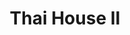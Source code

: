 ---
layout: place
title: "Thai House II"
permalink: /florida/north-miami-beach/thai-house-ii.html
stateAbbr: FL
stateName: Florida
cityName: North Miami Beach
seo:
  name: "Thai House II"
  type: Restaurant
  links: https://www.thaihouse2.com/
description: "Enduring option for Thai cuisine & sushi served in a dining room filled with curios from Asia. Looking for sushi in North Miami Beach, Florida? Check out Tha..."
place_id: ChIJf9xDR7ut2YgRPI88Qt35yXU
photos:
  - name: >-
      places/ChIJf9xDR7ut2YgRPI88Qt35yXU/photos/AeeoHcLoyNQmJkpQ5dR7FdW9v2xUiea8iyVYa4eSMZZlFVmhy4dpHvMgkzTn1it7832w9znL0cEYe8J8hI7NoNjCc1jtaltOF_N6AO3B0ZJTslA48CR0iyl-YKaeK0LxP0URANpl7aRmh9C5HvtDMcD6tKXOR7saCOrjFwnljoRUFAd_k4Kduw8RRCrfhvdjdb3fxkcuaXbNeJHRJuZc8iZnhNtPBxx6lrkC1gnHzUtncr9KY6pkF9h-lsVtqzt7Uh-tT8M6NsyDhxVy2P7q2msOQwXjGlYNdXzalhHD5HGQxH7gB58R-JpXPdeOYTYcyAnd-Nm-6L-JVYWx9dI47HBGab_MHB5cMmjMLoj7X8VT08Vz7u2vWHE6U62p9bdMQ8VNPhFvQzqYnSCUM4ngZ4OLzMsaUaQyWCj2XYV6A7Q871TUI4G3
    widthPx: 4032
    heightPx: 3024
    authorAttributions:
      - displayName: i& That Of The Turtle
        uri: https://maps.google.com/maps/contrib/114582640148375391840
        photoUri: >-
          https://lh3.googleusercontent.com/a-/ALV-UjWUpAxENxHiC9qmBc9p4bB_oDrZDydARsS-JhOWp2UBMwRcYJm8=s100-p-k-no-mo
    flagContentUri: >-
      https://www.google.com/local/imagery/report/?cb_client=maps_api_places.places_api&image_key=!1e10!2sCIHM0ogKEICAgMCA7KSAhgE&hl=en-US
    googleMapsUri: >-
      https://www.google.com/maps/place//data=!3m4!1e2!3m2!1sCIHM0ogKEICAgMCA7KSAhgE!2e10!4m2!3m1!1s0x88d9adbb4743dc7f:0x75c9f9dd423c8f3c
  - name: >-
      places/ChIJf9xDR7ut2YgRPI88Qt35yXU/photos/AeeoHcLWFcwJVAramnCbLXNs5fNrrVysfQV2aKVLK0SiJ5ose5cTQt1vMd93bproTtprjt442Ay40uFoDR2CiHUh9Bjf5rlMNAi0hiUHnvB6poS8QFyiSdopPK6lhZFR8qGB45SvONEiljqXMICjoZPBM76_oHzbxa_P4_yIuTm-3oQubNz_1VLCH1eInNvL6zXvUiwRVK08NKmIIYZaZjI43bX7rNwl-BzkmNEpvckfraImd15QnGrui_4B2WdxhPveKaAv3YdfCHOeTr5DGVo6XLDj2VWNovz8uAcqVYj5VVUe1Q
    widthPx: 1616
    heightPx: 1080
    authorAttributions:
      - displayName: Thai House II
        uri: https://maps.google.com/maps/contrib/108544050641193783569
        photoUri: >-
          https://lh3.googleusercontent.com/a-/ALV-UjVJSlhgFWUwfCeDYc-hK0gVq9naqKFxSNBllgCkGEgEX79iXfY=s100-p-k-no-mo
    flagContentUri: >-
      https://www.google.com/local/imagery/report/?cb_client=maps_api_places.places_api&image_key=!1e10!2sAF1QipMLRjdCoam9sIxiXz_8hurc5MyNwU8xcJlZD7s2&hl=en-US
    googleMapsUri: >-
      https://www.google.com/maps/place//data=!3m4!1e2!3m2!1sAF1QipMLRjdCoam9sIxiXz_8hurc5MyNwU8xcJlZD7s2!2e10!4m2!3m1!1s0x88d9adbb4743dc7f:0x75c9f9dd423c8f3c
  - name: >-
      places/ChIJf9xDR7ut2YgRPI88Qt35yXU/photos/AeeoHcI7RrgmPCTToRY_idoTTHnD5TEASyo6NTUKL9yCDhApMHZV1DnuaiFuudTpQhwiQsLB3vHvZwc-YMb-s1sZ48V3F8TRaElcly51m-CVh0Rl4PDRpcC3Td6o-82jgmEU-LYiTzSo1E5dSz6zzD_jilbq72XtOb9zk1189CXstOq2vm-sX5caoyLx0GC8U_CTE28FcPLk28_EQKMzJpTaiSW9lrI3WI10PEBcVTmXGLUzv750MF6L_SyK3FVRVrMzJhaN-WWFjNqfxZaf3kKpVrr7lGYiDkF2uKYm-WYotK1ITIrnuZaVJtJYoR9vvxJiVRJ1WrksHaY8Z36LWSjiRl_z6WbHz_-IZjxR1CtSrwMctADm-Unlklz7zZo1vEoD5fvvRdvulCRJDSWSSdoEUEP_6cHfC7VU8XApP0_clzrIhe0
    widthPx: 3000
    heightPx: 4000
    authorAttributions:
      - displayName: Kat V
        uri: https://maps.google.com/maps/contrib/113165466692846708375
        photoUri: >-
          https://lh3.googleusercontent.com/a/ACg8ocIUCFgoKDL_jT0q7nAVXMkSFAn3pZR_0zQ5EzKJJpJo5Q3AFA=s100-p-k-no-mo
    flagContentUri: >-
      https://www.google.com/local/imagery/report/?cb_client=maps_api_places.places_api&image_key=!1e10!2sCIHM0ogKEICAgIDnsaSEgAE&hl=en-US
    googleMapsUri: >-
      https://www.google.com/maps/place//data=!3m4!1e2!3m2!1sCIHM0ogKEICAgIDnsaSEgAE!2e10!4m2!3m1!1s0x88d9adbb4743dc7f:0x75c9f9dd423c8f3c
  - name: >-
      places/ChIJf9xDR7ut2YgRPI88Qt35yXU/photos/AeeoHcI5ooK3J7lCrTjiJKvV8BnZsTd02HPA633pMsa61Am9J9EeOhfdsIsQX7Dw96Ad10_hgoS7QxapYDBC3LcXx3uS9HVtTwBLX5D60OBPf_9JJEhxAcBZ27eSUmay0PVBVeo7JM4Cclb50vBX0rCkm1_lrXkjIvVrKimz9SFxGFra0bIl4wAuWQ7cajN-e_19ZVa6iEbPEnCc_n0ymfMcczFH6f6EpK-pNS-uEw4CrICWikzV6_9OyjAp6BEMjK20pd6zTyMXkk6ZTATWAGEIlO1sNHwqwwPx_23nxr1L23tFkeWXBni5WBa4np9DQomH_rt_1V-YGaNn5KGQGD43qScKLeTcf5aVohyk08Z5ipUiRhcqwf4clbY3igtNIoQDWwwWI4vGPuKiWL8JmAPjMOtWQ8flXOUZYAT1Qc5taeii1g
    widthPx: 3072
    heightPx: 4080
    authorAttributions:
      - displayName: Maria Guillermina Mercau
        uri: https://maps.google.com/maps/contrib/109079092511084496972
        photoUri: >-
          https://lh3.googleusercontent.com/a-/ALV-UjUvzYiYi-AmCxZyyvXaLUdZg9R_jHkQ5I1xlcmpAlU7M8PA7cR9og=s100-p-k-no-mo
    flagContentUri: >-
      https://www.google.com/local/imagery/report/?cb_client=maps_api_places.places_api&image_key=!1e10!2sCIHM0ogKEICAgIDzh4SoOA&hl=en-US
    googleMapsUri: >-
      https://www.google.com/maps/place//data=!3m4!1e2!3m2!1sCIHM0ogKEICAgIDzh4SoOA!2e10!4m2!3m1!1s0x88d9adbb4743dc7f:0x75c9f9dd423c8f3c
  - name: >-
      places/ChIJf9xDR7ut2YgRPI88Qt35yXU/photos/AeeoHcJG6RJ0aAF3E2eyPfW1n3FG0_L95Q2yUIYuCPvkkTkaaNgTAjdo5rEQTfUQYmj6Lr-IFBP0uirqrHEl9cR4k9-h-8vTBXDehvPlZm1D8Bw-IUye_ik1LIeWl6lNNWkrujru5G_F2k62uPqeMbdO3QFFbOREx8nuls3jQhtgG-NZSHg4mLOUzuB_WNXkccxPLtU2KN288OGZ3lxpSu2FXKGh9eG5g5PbOCKK0uPveNEvxG9TBxu8uZyC0Hf177XWHfpwzSTcSzn9oK-Dk2lWSc-wLH07OYpXQ-t53qG25uGLCHAV2XBvH7VM711--11gZteBLrArtlMaLfFd5_p42m6Q9Me5n2R0WFBlw7hELVEUOqNA2NXbi0ouGeIVIa0Ln7z-dfxelveLvHJqcHoXWgCIcv-yj9ZLK5neTTMjOwgNJ0A
    widthPx: 4032
    heightPx: 2268
    authorAttributions:
      - displayName: Natalia
        uri: https://maps.google.com/maps/contrib/115190783783817130240
        photoUri: >-
          https://lh3.googleusercontent.com/a-/ALV-UjXcUubrOYmep7C49oNkA2FqLR1-Ybffa63WGE0a7avM7hHe0fg8=s100-p-k-no-mo
    flagContentUri: >-
      https://www.google.com/local/imagery/report/?cb_client=maps_api_places.places_api&image_key=!1e10!2sCIHM0ogKEICAgICfjoDolgE&hl=en-US
    googleMapsUri: >-
      https://www.google.com/maps/place//data=!3m4!1e2!3m2!1sCIHM0ogKEICAgICfjoDolgE!2e10!4m2!3m1!1s0x88d9adbb4743dc7f:0x75c9f9dd423c8f3c
  - name: >-
      places/ChIJf9xDR7ut2YgRPI88Qt35yXU/photos/AeeoHcI5rqu2zLkvEYpqH_bp0pThwpk4Ydx-6sZv4figYwNjAFxdDZfmRvxpkC3MyzFFs27nuTZHDpLAF-eXi4hbkRKt2SxbIybxezpjWEr0bJXbspjYndwGbE6dz7-pOsxjAV62QbjRNlnEZUUraFzY51-Z6ePbLu_-XLCB6CLx-JUrio_uNxVvDUpTeBpx9tqnYqaxKsLTZ5wXCt36JoqfMj9VjuSPnAMWLUA2UrtoEESYHgLLmfdu1ya_VD2eR5ryMQaggj-mjub_fPkzehAmoD6XUUckhy8HvbloRBcWLPd1d5PZiSzw4mykJW6hTjyg7Mh_Ehv1QckYt65oN9Gxq3e1fILYPi6eM4IYQtr4VIeBvSa8bTfIu_bS5LJTWu3KmUxr5rOlFONt0CjvR-RdUlKQlUs--_E-Ac3oPbN4Rog
    widthPx: 2898
    heightPx: 2179
    authorAttributions:
      - displayName: Natalia
        uri: https://maps.google.com/maps/contrib/115190783783817130240
        photoUri: >-
          https://lh3.googleusercontent.com/a-/ALV-UjXcUubrOYmep7C49oNkA2FqLR1-Ybffa63WGE0a7avM7hHe0fg8=s100-p-k-no-mo
    flagContentUri: >-
      https://www.google.com/local/imagery/report/?cb_client=maps_api_places.places_api&image_key=!1e10!2sCIHM0ogKEICAgICfjoDoFg&hl=en-US
    googleMapsUri: >-
      https://www.google.com/maps/place//data=!3m4!1e2!3m2!1sCIHM0ogKEICAgICfjoDoFg!2e10!4m2!3m1!1s0x88d9adbb4743dc7f:0x75c9f9dd423c8f3c
  - name: >-
      places/ChIJf9xDR7ut2YgRPI88Qt35yXU/photos/AeeoHcLmN89KAdJGbIpAlcQaE5J-FrVR8JcDfG5KSyZGRmcyh0xuXbfUygbtYDvlhaD1-LIs6Sw2a5BFg202rDRyzI1sRz-WQbGFBEtz0x1bOw88AcQil4CLnid-zzj99JbAgC6hz8i5kvATugW-G8ndS6Uf_y4sJNhqLaFUvSTGCXbn0mXfsFikpNlFOyVLunMRkSxgWKDEWWg8xYM9DZzr_XjwMne29z13dEPB5PQI2SzvOnHMoo4fyAccS2n89pwATALEGDFPOf7fwo2pyBR8cZAPEq9-jAbjSgMIhEbBXII0DjFBl4HJcf2UuAOp4w71qtAF0JTjAqqS_xwgI4wExPvsizQ4w3lNGD7-dcqOjx7hwoJE0-szWqrcKwMbUUnca8dezBWokFO0yAozTKEf3TQFpE_enrijJQKfhlM7RvQ
    widthPx: 3000
    heightPx: 4000
    authorAttributions:
      - displayName: Kat V
        uri: https://maps.google.com/maps/contrib/113165466692846708375
        photoUri: >-
          https://lh3.googleusercontent.com/a/ACg8ocIUCFgoKDL_jT0q7nAVXMkSFAn3pZR_0zQ5EzKJJpJo5Q3AFA=s100-p-k-no-mo
    flagContentUri: >-
      https://www.google.com/local/imagery/report/?cb_client=maps_api_places.places_api&image_key=!1e10!2sCIHM0ogKEICAgIDnp43ICw&hl=en-US
    googleMapsUri: >-
      https://www.google.com/maps/place//data=!3m4!1e2!3m2!1sCIHM0ogKEICAgIDnp43ICw!2e10!4m2!3m1!1s0x88d9adbb4743dc7f:0x75c9f9dd423c8f3c
  - name: >-
      places/ChIJf9xDR7ut2YgRPI88Qt35yXU/photos/AeeoHcLHvfV93tuXGTDh4Bd_GJeOIA34xpq7XjZBaY6wAGqWrczFOgZhHR1oFO8zyhWUeoAiGVVYmihKho903_rWYI6oP3cOoc80GxsXWhhvu_zu1G9A1PNIwmG0lhcLYK8bm5laGrgKVi8rjQI4HxzAlq0FET2Dr1jbyWSQeeLXwgpdZ6tAb6U5W1E-qVJBQxvKPuDiSWJmcYkIA7IRqK1GmmKOthxy6tXBCLV6CaIO1jeEO1q6Hwy7PGvnPhzYhO-_qbNhoROtHwJUDPfw_aQJWD-ofLAs4s0IL82VETIyLEsrtFFsDodEblx7jSdWEdthIC3JcyshE4N5tVfl7diF6yFX2rVyHzN5fA1_xsFMUu1xRJz8YmOq3Zik5AEZip8qhTSU4k5Owd3MkYUGor47q13zUC5yDWxh7mmcVLcLMRzR9bw
    widthPx: 4032
    heightPx: 3024
    authorAttributions:
      - displayName: i& That Of The Turtle
        uri: https://maps.google.com/maps/contrib/114582640148375391840
        photoUri: >-
          https://lh3.googleusercontent.com/a-/ALV-UjWUpAxENxHiC9qmBc9p4bB_oDrZDydARsS-JhOWp2UBMwRcYJm8=s100-p-k-no-mo
    flagContentUri: >-
      https://www.google.com/local/imagery/report/?cb_client=maps_api_places.places_api&image_key=!1e10!2sCIHM0ogKEICAgMCA7MTbwwE&hl=en-US
    googleMapsUri: >-
      https://www.google.com/maps/place//data=!3m4!1e2!3m2!1sCIHM0ogKEICAgMCA7MTbwwE!2e10!4m2!3m1!1s0x88d9adbb4743dc7f:0x75c9f9dd423c8f3c
  - name: >-
      places/ChIJf9xDR7ut2YgRPI88Qt35yXU/photos/AeeoHcKmop6_rDrgLxVqfcIq9cp_WAJgyHEvNYjZKD9_y_tOP5lvxlfiYLhLJ4HkVJkiJyi3LU4JWsiN1kScoHlpInnUbL2nvysysa5LFieaH9MaiyDAv1fGmyx23XvvogYcjtHYFbqvXpkKOHK6yJHNTWRPvqchAtb-qeFGNJIh3jG9I82OIIqcH6fiZN0EjftOb7fFekFuSDT9tWaKp3cxZqS2zoZoDGirUrD2vwZC_Uk1Cn7X0Qe8wz5Ay_p0285pL5fBsuapaSQpxgzA1A5zGOhMp_0JmyUYvGlg0sRo8XHelZAQjztzvjnFNzmBU9fijB2iZzOS7_grfeCBYRb2Yn0UmusuHPfj-T28oxCByQdrgvePGSgY6zK-KkohSnish1BVQmJiGaUruCkTmt9n39YgYahKPiaebu1ZCHxuCcb8kA
    widthPx: 3024
    heightPx: 3024
    authorAttributions:
      - displayName: Fernando Mendez
        uri: https://maps.google.com/maps/contrib/107631372688893883489
        photoUri: >-
          https://lh3.googleusercontent.com/a-/ALV-UjXAAA4RvQJ58lA8-4GBPuT0TN3U39HNfHCyi6I6Zdpu09H7PI5l=s100-p-k-no-mo
    flagContentUri: >-
      https://www.google.com/local/imagery/report/?cb_client=maps_api_places.places_api&image_key=!1e10!2sCIHM0ogKEICAgICDm5frCg&hl=en-US
    googleMapsUri: >-
      https://www.google.com/maps/place//data=!3m4!1e2!3m2!1sCIHM0ogKEICAgICDm5frCg!2e10!4m2!3m1!1s0x88d9adbb4743dc7f:0x75c9f9dd423c8f3c
  - name: >-
      places/ChIJf9xDR7ut2YgRPI88Qt35yXU/photos/AeeoHcJ0c41Nd0_vJdQ8NbBarKNeG0PQI2C9kmIuvAIh4YZijBAuXLMhC2UAYmMv3NelSPdCB268GMiNH4mkbUhkKkfiATzrkvS2JKVDG0Wjr90eopG9VRukYwE79iB8J3Bwdh_jwoZtZGXPn1TDFe2LNdiYk1ZhAltopeS7MtyJQvym6RelyHxF--O04-3sKybRZfcm-d2rqVqqHyVd9GAxd1NJWhZEogO5wQ60KtbkJpZlgcVXCQE7Bo872Nd8b4cA1IJ5zAyL7bYqcLS38hkobmo3snZ3UUunOfdVAC48vOUYLBMh-XBaesSsW62tofxyMoM-tbCrEuNqC9E-4OGXKJ6NQPe1AVTxmewLsQE3V4EW7QHlYvSi8zzx-DvOFh-9waEu3WlDD5HnU3C1rkhryCZrax6jGRpkznx5aal1gsk1AA
    widthPx: 3024
    heightPx: 3024
    authorAttributions:
      - displayName: Fernando Mendez
        uri: https://maps.google.com/maps/contrib/107631372688893883489
        photoUri: >-
          https://lh3.googleusercontent.com/a-/ALV-UjXAAA4RvQJ58lA8-4GBPuT0TN3U39HNfHCyi6I6Zdpu09H7PI5l=s100-p-k-no-mo
    flagContentUri: >-
      https://www.google.com/local/imagery/report/?cb_client=maps_api_places.places_api&image_key=!1e10!2sCIHM0ogKEICAgICDm5ejIw&hl=en-US
    googleMapsUri: >-
      https://www.google.com/maps/place//data=!3m4!1e2!3m2!1sCIHM0ogKEICAgICDm5ejIw!2e10!4m2!3m1!1s0x88d9adbb4743dc7f:0x75c9f9dd423c8f3c
address: 2250 NE 163rd St, North Miami Beach, FL 33160, USA
street: 2250 NE 163rd St
city: North Miami Beach
state: FL
zip: '33160'
country: USA
neighborhood: null
latitude: '25.925407'
longitude: '-80.155000'
accessibility_options:
  wheelchairAccessibleParking: true
  wheelchairAccessibleEntrance: true
  wheelchairAccessibleRestroom: true
  wheelchairAccessibleSeating: true
business_status: OPERATIONAL
name: Thai House II
google_maps_links:
  directionsUri: >-
    https://www.google.com/maps/dir//''/data=!4m7!4m6!1m1!4e2!1m2!1m1!1s0x88d9adbb4743dc7f:0x75c9f9dd423c8f3c!3e0
  placeUri: https://maps.google.com/?cid=8487589701450764092
  writeAReviewUri: >-
    https://www.google.com/maps/place//data=!4m3!3m2!1s0x88d9adbb4743dc7f:0x75c9f9dd423c8f3c!12e1
  reviewsUri: >-
    https://www.google.com/maps/place//data=!4m4!3m3!1s0x88d9adbb4743dc7f:0x75c9f9dd423c8f3c!9m1!1b1
  photosUri: >-
    https://www.google.com/maps/place//data=!4m3!3m2!1s0x88d9adbb4743dc7f:0x75c9f9dd423c8f3c!10e5
primary_type: Thai Restaurant
opening_hours:
  regular: null
  current: null
secondary_opening_hours:
  regular:
    weekdayDescriptions: null
    type: null
  current:
    weekdayDescriptions: null
    type: null
phone: (305) 940-6075
price_level: PRICE_LEVEL_MODERATE
price_range: $20 &ndash; $30
rating: '4.4'
rating_count: 1322
website: https://www.thaihouse2.com/
reviews:
  - name: >-
      places/ChIJf9xDR7ut2YgRPI88Qt35yXU/reviews/ChdDSUhNMG9nS0VJQ0FnSUNmOXYtbnBnRRAB
    relativePublishTimeDescription: 3 months ago
    rating: 5
    text:
      text: >-
        This restaurant has been known and visited by us for 25 years. It's
        always delicious here and we love it. We just liked the atmosphere
        before the interior design was rebuilt, when there were tables on the
        floor and we took off our shoes and sat on cushions, putting our feet in
        the recesses in the floor. We enjoy enjoying delicious food or ordering
        from there to home.
      languageCode: en
    originalText:
      text: >-
        This restaurant has been known and visited by us for 25 years. It's
        always delicious here and we love it. We just liked the atmosphere
        before the interior design was rebuilt, when there were tables on the
        floor and we took off our shoes and sat on cushions, putting our feet in
        the recesses in the floor. We enjoy enjoying delicious food or ordering
        from there to home.
      languageCode: en
    authorAttribution:
      displayName: Natalia
      uri: https://www.google.com/maps/contrib/115190783783817130240/reviews
      photoUri: >-
        https://lh3.googleusercontent.com/a-/ALV-UjXcUubrOYmep7C49oNkA2FqLR1-Ybffa63WGE0a7avM7hHe0fg8=s128-c0x00000000-cc-rp-mo-ba4
    publishTime: '2024-12-29T01:22:24.689699Z'
    flagContentUri: >-
      https://www.google.com/local/review/rap/report?postId=ChdDSUhNMG9nS0VJQ0FnSUNmOXYtbnBnRRAB&d=17924085&t=1
    googleMapsUri: >-
      https://www.google.com/maps/reviews/data=!4m6!14m5!1m4!2m3!1sChdDSUhNMG9nS0VJQ0FnSUNmOXYtbnBnRRAB!2m1!1s0x88d9adbb4743dc7f:0x75c9f9dd423c8f3c
  - name: >-
      places/ChIJf9xDR7ut2YgRPI88Qt35yXU/reviews/ChZDSUhNMG9nS0VJQ0FnSUR2cnYzVk1REAE
    relativePublishTimeDescription: 3 months ago
    rating: 5
    text:
      text: >-
        The first word that comes to mind is WOW! The service was outstanding,
        and the experience was made even better by the incredible food and
        atmosphere. To truly savor it all, I believe great company is a must. On
        this particular evening, I had the pleasure of being joined by my
        brothers from MRD.


        Now, about the restaurant—let me just say, the food was exceptional! The
        Pad Thai was absolutely delicious, and the fried fish quickly became the
        star of the night, sparking lively conversations at the table.


        If you haven’t visited this place yet, it’s time to try something new!
        Check it out, enjoy, and may God also be your company on your day or
        night.
      languageCode: en
    originalText:
      text: >-
        The first word that comes to mind is WOW! The service was outstanding,
        and the experience was made even better by the incredible food and
        atmosphere. To truly savor it all, I believe great company is a must. On
        this particular evening, I had the pleasure of being joined by my
        brothers from MRD.


        Now, about the restaurant—let me just say, the food was exceptional! The
        Pad Thai was absolutely delicious, and the fried fish quickly became the
        star of the night, sparking lively conversations at the table.


        If you haven’t visited this place yet, it’s time to try something new!
        Check it out, enjoy, and may God also be your company on your day or
        night.
      languageCode: en
    authorAttribution:
      displayName: Joseph Rios
      uri: https://www.google.com/maps/contrib/101772290475287534476/reviews
      photoUri: >-
        https://lh3.googleusercontent.com/a-/ALV-UjWRGuN39MadVFEsemVeJiouSJu3m-MHHTmOZlQxFcxx8bMtHjHY=s128-c0x00000000-cc-rp-mo-ba3
    publishTime: '2024-12-20T16:48:31.408598Z'
    flagContentUri: >-
      https://www.google.com/local/review/rap/report?postId=ChZDSUhNMG9nS0VJQ0FnSUR2cnYzVk1REAE&d=17924085&t=1
    googleMapsUri: >-
      https://www.google.com/maps/reviews/data=!4m6!14m5!1m4!2m3!1sChZDSUhNMG9nS0VJQ0FnSUR2cnYzVk1REAE!2m1!1s0x88d9adbb4743dc7f:0x75c9f9dd423c8f3c
  - name: >-
      places/ChIJf9xDR7ut2YgRPI88Qt35yXU/reviews/ChdDSUhNMG9nS0VJQ0FnTUR3OExqcHR3RRAB
    relativePublishTimeDescription: 3 weeks ago
    rating: 5
    text:
      text: >-
        We had driven past this place so many times and kept saying we need so
        visit. We'll we finally did and we were amazed.  The atmosphere was
        inviting and really brings you to Thailand.  And the food was out of
        this world. Definitely a must visit.
      languageCode: en
    originalText:
      text: >-
        We had driven past this place so many times and kept saying we need so
        visit. We'll we finally did and we were amazed.  The atmosphere was
        inviting and really brings you to Thailand.  And the food was out of
        this world. Definitely a must visit.
      languageCode: en
    authorAttribution:
      displayName: Phill Congleton
      uri: https://www.google.com/maps/contrib/100871267834023048711/reviews
      photoUri: >-
        https://lh3.googleusercontent.com/a-/ALV-UjX2nfB1-TXqvoQUd4LIU-qqi8GtR2lzSP65DxQnj7ek9kN7IFUEMw=s128-c0x00000000-cc-rp-mo-ba5
    publishTime: '2025-03-22T23:09:16.850041Z'
    flagContentUri: >-
      https://www.google.com/local/review/rap/report?postId=ChdDSUhNMG9nS0VJQ0FnTUR3OExqcHR3RRAB&d=17924085&t=1
    googleMapsUri: >-
      https://www.google.com/maps/reviews/data=!4m6!14m5!1m4!2m3!1sChdDSUhNMG9nS0VJQ0FnTUR3OExqcHR3RRAB!2m1!1s0x88d9adbb4743dc7f:0x75c9f9dd423c8f3c
  - name: >-
      places/ChIJf9xDR7ut2YgRPI88Qt35yXU/reviews/ChZDSUhNMG9nS0VJQ0FnSUNiOE03MVV3EAE
    relativePublishTimeDescription: 8 months ago
    rating: 4
    text:
      text: >-
        The food is good. The flavors are there! We have been twice BUT, I have
        to tell you guys we did get a little sick the last time we were there.
        We had Tom Ka, Pad Thai, & sushi... Not sure what we got sick from so
        just eat with caution. The service is okay but they are forgetful. The
        bathroom is clean.


        We will be giving this place a rest for a while though.
      languageCode: en
    originalText:
      text: >-
        The food is good. The flavors are there! We have been twice BUT, I have
        to tell you guys we did get a little sick the last time we were there.
        We had Tom Ka, Pad Thai, & sushi... Not sure what we got sick from so
        just eat with caution. The service is okay but they are forgetful. The
        bathroom is clean.


        We will be giving this place a rest for a while though.
      languageCode: en
    authorAttribution:
      displayName: Brittany Leigh
      uri: https://www.google.com/maps/contrib/108048368586350090047/reviews
      photoUri: >-
        https://lh3.googleusercontent.com/a-/ALV-UjVzWxzhlJXa0B4O9-cSSKWbnruCI_zxsjDrnw02LZqP1VIAuS3vZQ=s128-c0x00000000-cc-rp-mo-ba4
    publishTime: '2024-07-22T15:00:56.094801Z'
    flagContentUri: >-
      https://www.google.com/local/review/rap/report?postId=ChZDSUhNMG9nS0VJQ0FnSUNiOE03MVV3EAE&d=17924085&t=1
    googleMapsUri: >-
      https://www.google.com/maps/reviews/data=!4m6!14m5!1m4!2m3!1sChZDSUhNMG9nS0VJQ0FnSUNiOE03MVV3EAE!2m1!1s0x88d9adbb4743dc7f:0x75c9f9dd423c8f3c
  - name: >-
      places/ChIJf9xDR7ut2YgRPI88Qt35yXU/reviews/ChZDSUhNMG9nS0VJQ0FnTUNRM016dVdnEAE
    relativePublishTimeDescription: a month ago
    rating: 1
    text:
      text: >-
        DIRTY utensils… I had a food poison before here …. The food is good also
        the service …. But lately there is a lot of Asian restaurants with full
        violations about sanity and food management…. Call the city for them to
        inspect this restaurant
      languageCode: en
    originalText:
      text: >-
        DIRTY utensils… I had a food poison before here …. The food is good also
        the service …. But lately there is a lot of Asian restaurants with full
        violations about sanity and food management…. Call the city for them to
        inspect this restaurant
      languageCode: en
    authorAttribution:
      displayName: Gabriel Valenzuela
      uri: https://www.google.com/maps/contrib/107600642706075166799/reviews
      photoUri: >-
        https://lh3.googleusercontent.com/a/ACg8ocIc1QECDnuVWXSLyLjUTKySugwu6843PHh7Y7pDgEF43kYtGg=s128-c0x00000000-cc-rp-mo-ba4
    publishTime: '2025-03-02T21:54:23.499621Z'
    flagContentUri: >-
      https://www.google.com/local/review/rap/report?postId=ChZDSUhNMG9nS0VJQ0FnTUNRM016dVdnEAE&d=17924085&t=1
    googleMapsUri: >-
      https://www.google.com/maps/reviews/data=!4m6!14m5!1m4!2m3!1sChZDSUhNMG9nS0VJQ0FnTUNRM016dVdnEAE!2m1!1s0x88d9adbb4743dc7f:0x75c9f9dd423c8f3c
parking_options:
  freeParkingLot: true
  freeStreetParking: true
  valetParking: false
payment_options:
  acceptsCreditCards: true
  acceptsDebitCards: true
  acceptsCashOnly: false
  acceptsNfc: true
allow_dogs: null
curbside_pickup: null
delivery: true
dine_in: true
good_for_children: true
good_for_groups: true
good_for_sports: false
live_music: false
menu_for_children: null
outdoor_seating: false
reservable: true
restroom: true
serves_beer: true
serves_breakfast: false
serves_brunch: false
serves_cocktails: true
serves_coffee: true
serves_dinner: true
serves_dessert: true
serves_lunch: true
serves_vegetarian_food: true
serves_wine: true
takeout: true
summary: >-
  Enduring option for Thai cuisine & sushi served in a dining room filled with
  curios from Asia.

---